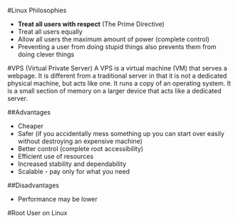 #Linux Philosophies
* **Treat all users with respect** (The Prime Directive)
* Treat all users equally
* Allow all users the maximum amount of power (complete control)
* Preventing a user from doing stupid things also prevents them from doing clever things

#VPS (Virtual Private Server)
A VPS is a virtual machine (VM) that serves a webpage. It is different from a traditional server in that it is not a dedicated physical machine, but acts like one. It runs a copy of an operating system. It is a small section of memory on a larger device that acts like a dedicated server.

##Advantages
* Cheaper
* Safer (if you accidentally mess something up you can start over easily without destroying an expensive machine)
* Better control (complete root accessibility)
* Efficient use of resources
* Increased stability and dependability
* Scalable - pay only for what you need

##Disadvantages
* Performance may be lower

#Root User on Linux